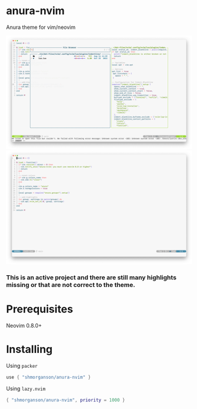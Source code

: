 # anura-nvim
Anura theme for vim/neovim

![Anura Screenshot](https://github.com/shMorganson/anura-nvim/blob/main/screenshots/1.png)
![Anura Screenshot](https://github.com/shMorganson/anura-nvim/blob/main/screenshots/2.png)

### This is an active project and there are still many highlights missing or that are not correct to the theme.

# Prerequisites

Neovim 0.8.0+

# Installing

Using `packer`

```lua
use { "shmorganson/anura-nvim" }
```

Using `lazy.nvim`

```lua
{ "shmorganson/anura-nvim", priority = 1000 }
```
